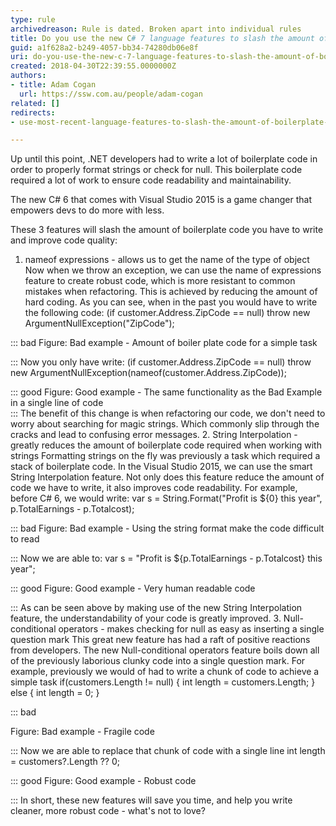 ```yaml
---
type: rule
archivedreason: Rule is dated. Broken apart into individual rules
title: Do you use the new C# 7 language features to slash the amount of boilerplate code you write?
guid: a1f628a2-b249-4057-bb34-74280db06e8f
uri: do-you-use-the-new-c-7-language-features-to-slash-the-amount-of-boilerplate-code-you-write
created: 2018-04-30T22:39:55.0000000Z
authors:
- title: Adam Cogan
  url: https://ssw.com.au/people/adam-cogan
related: []
redirects:
- use-most-recent-language-features-to-slash-the-amount-of-boilerplate-code-you-write

---
```


Up until this point, .NET developers had to write a lot of boilerplate code in order to properly format strings or check for null. This boilerplate code required a lot of work to ensure code readability and maintainability.

The new C# 6 that comes with Visual Studio 2015 is a game changer that empowers devs to do more with less.

These 3 features will slash the amount of boilerplate code you have to write and improve code quality:


<!--endintro-->

1. nameof expressions - allows us to get the name of the type of object    Now when we throw an exception, we can use the name of expressions feature to create robust code, which is more resistant to common mistakes when refactoring. This is achieved by reducing the amount of hard coding.
    As you can see, when in the past you would have to write the following code:
    (if customer.Address.ZipCode == null) throw new ArgumentNullException("ZipCode");

::: bad
Figure: Bad example - Amount of boiler plate code for a simple task  

:::
    Now you only have write:
    (if customer.Address.ZipCode == null) throw new ArgumentNullException(nameof(customer.Address.ZipCode));

::: good
Figure: Good example - The same functionality as the Bad Example in a single line of code  
:::
 The benefit of this change is when refactoring our code, we don't need to worry about searching for magic strings. Which commonly slip through the cracks and lead to confusing error messages.
2. String Interpolation - greatly reduces the amount of boilerplate code required when working with strings
    Formatting strings on the fly was previously a task which required a stack of boilerplate code. In the Visual Studio 2015, we can use the smart String Interpolation feature. Not only does this feature reduce the amount of code we have to write, it also improves code readability.
    For example, before C# 6, we would write:
    var s = String.Format("Profit is ${0} this year", p.TotalEarnings - p.Totalcost);

::: bad
Figure: Bad example - Using the string format make the code difficult to read

:::
    Now we are able to:
    var s = "Profit is ${p.TotalEarnings - p.Totalcost} this year";

::: good
Figure: Good example - Very human readable code

:::
    As can be seen above by making use of the new String Interpolation feature, the understandability of your code is greatly improved.
3. Null-conditional operators - makes checking for null as easy as inserting a single question mark    This great new feature has had a raft of positive reactions from developers. The new Null-conditional operators feature boils down all of the previously laborious clunky code into a single question mark.
    For example, previously we would of had to write a chunk of code to achieve a simple task
    if(customers.Length != null) { int length = customers.Length; } else { int length = 0; }

::: bad

Figure: Bad example - Fragile code

:::
    Now we are able to replace that chunk of code with a single line
    int length = customers?.Length ?? 0;

::: good
Figure: Good example - Robust code 

:::
    In short, these new features will save you time, and help you write cleaner, more robust code - what's not to love?
